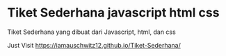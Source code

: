 # Tiket Sederhana javascript html css
Tiket Sederhana yang dibuat dari Javascript, html, dan css <br>

Just Visit https://iamauschwitz12.github.io/Tiket-Sederhana/

